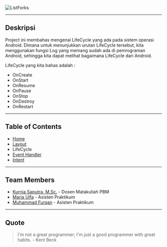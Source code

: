 ![ListForks](https://raw.github.com/fueerqan/PBM-Praktikum-2017/master/title.png)

<hr>

## Deskripsi

Project ini membahas mengenai LifeCycle yang ada pada sistem operasi Android. Dimana untuk menunjukkan urutan LifeCycle tersebut, kita menggunakan fungsi Log yang memang sudah ada di pemrograman Android, sehingga kita dapat melihat bagaimana LifeCycle dari Android.

LifeCycle yang kita bahas adalah :
* OnCreate
* OnStart
* OnResume
* OnPause
* OnStop
* OnDestroy
* OnRestart

<hr>

## Table of Contents

* [Home](https://github.com/fueerqan/PBM-Praktikum-2017)
* [Layout](https://github.com/fueerqan/PBM-Praktikum-2017/tree/master/Layout)
* LifeCycle
* [Event Handler](https://github.com/fueerqan/PBM-Praktikum-2017/tree/master/EventHandler)
* [Intent](https://github.com/fueerqan/PBM-Praktikum-2017/tree/master/Intent)

<hr>

## Team Members

* [Kurnia Saputra, M.Sc.](http://informatika.unsyiah.ac.id/kurnia/) - Dosen Matakuliah PBM
* [Maria Ulfa]() - Asisten Praktikum
* [Muhammad Furqan](https://github.com/fueerqan) - Asisten Praktikum

<hr>

## Quote

> I'm not a great programmer; I'm just a good programmer with great habits. - Kent Beck

